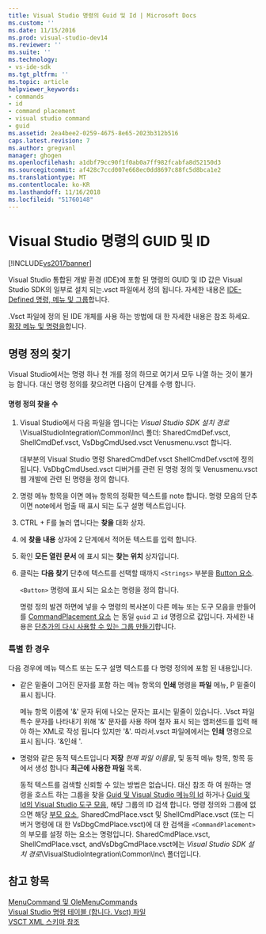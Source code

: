 ```yaml
---
title: Visual Studio 명령의 Guid 및 Id | Microsoft Docs
ms.custom: ''
ms.date: 11/15/2016
ms.prod: visual-studio-dev14
ms.reviewer: ''
ms.suite: ''
ms.technology:
- vs-ide-sdk
ms.tgt_pltfrm: ''
ms.topic: article
helpviewer_keywords:
- commands
- id
- command placement
- visual studio command
- guid
ms.assetid: 2ea4bee2-0259-4675-8e65-2023b312b516
caps.latest.revision: 7
ms.author: gregvanl
manager: ghogen
ms.openlocfilehash: a1dbf79cc90f1f0ab0a7ff982fcabfa8d52150d3
ms.sourcegitcommit: af428c7ccd007e668ec0dd8697c88fc5d8bca1e2
ms.translationtype: MT
ms.contentlocale: ko-KR
ms.lasthandoff: 11/16/2018
ms.locfileid: "51760148"
---
```

# <a name="guids-and-ids-of-visual-studio-commands"></a>Visual Studio 명령의 GUID 및 ID
[!INCLUDE[vs2017banner](../../includes/vs2017banner.md)]

Visual Studio 통합된 개발 환경 (IDE)에 포함 된 명령의 GUID 및 ID 값은 Visual Studio SDK의 일부로 설치 되는.vsct 파일에서 정의 됩니다. 자세한 내용은 [IDE-Defined 명령, 메뉴 및 그룹](../../extensibility/internals/ide-defined-commands-menus-and-groups.md)합니다.  
  
 .Vsct 파일에 정의 된 IDE 개체를 사용 하는 방법에 대 한 자세한 내용은 참조 하세요. [확장 메뉴 및 명령을](../../extensibility/extending-menus-and-commands.md)합니다.  
  
## <a name="finding-a-command-definition"></a>명령 정의 찾기  
 Visual Studio에서는 명령 하나 천 개를 정의 하므로 여기서 모두 나열 하는 것이 불가능 합니다. 대신 명령 정의를 찾으려면 다음이 단계를 수행 합니다.  
  
#### <a name="to-locate-a-command-definition"></a>명령 정의 찾을 수  
  
1. Visual Studio에서 다음 파일을 엽니다는 *Visual Studio SDK 설치 경로*\VisualStudioIntegration\Common\Inc\ 폴더: SharedCmdDef.vsct, ShellCmdDef.vsct, VsDbgCmdUsed.vsct Venusmenu.vsct 합니다.  
  
    대부분의 Visual Studio 명령 SharedCmdDef.vsct ShellCmdDef.vsct에 정의 됩니다. VsDbgCmdUsed.vsct 디버거를 관련 된 명령 정의 및 Venusmenu.vsct 웹 개발에 관련 된 명령을 정의 합니다.  
  
2. 명령 메뉴 항목을 이면 메뉴 항목의 정확한 텍스트를 note 합니다. 명령 모음의 단추 이면 note에서 멈출 때 표시 되는 도구 설명 텍스트입니다.  
  
3. CTRL + F를 눌러 엽니다는 **찾을** 대화 상자.  
  
4. 에 **찾을 내용** 상자에 2 단계에서 적어둔 텍스트를 입력 합니다.  
  
5. 확인 **모든 열린 문서** 에 표시 되는 **찾는 위치** 상자입니다.  
  
6. 클릭는 **다음 찾기** 단추에 텍스트를 선택할 때까지 `<Strings>` 부분을 [Button 요소](../../extensibility/button-element.md).  
  
    `<Button>` 명령에 표시 되는 요소는 명령을 정의 합니다.  
  
   명령 정의 발견 하면에 넣을 수 명령의 복사본이 다른 메뉴 또는 도구 모음을 만들어를 [CommandPlacement 요소](../../extensibility/commandplacement-element.md) 는 동일 `guid` 고 `id` 명령으로 값입니다. 자세한 내용은 [단추가의 다시 사용할 수 있는 그룹 만들기](../../extensibility/creating-reusable-groups-of-buttons.md)합니다.  
  
### <a name="special-cases"></a>특별 한 경우  
 다음 경우에 메뉴 텍스트 또는 도구 설명 텍스트를 다 명령 정의에 포함 된 내용입니다.  
  
-   같은 밑줄이 그어진 문자를 포함 하는 메뉴 항목의 **인쇄** 명령을 **파일** 메뉴, P 밑줄이 표시 됩니다.  
  
     메뉴 항목 이름에 '&' 문자 뒤에 나오는 문자는 표시는 밑줄이 있습니다. .Vsct 파일 특수 문자를 나타내기 위해 '&' 문자를 사용 하며 철자 표시 되는 앰퍼샌드를 입력 해야 하는 XML로 작성 됩니다 있지만 '&amp;'. 따라서.vsct 파일에에서는 **인쇄** 명령으로 표시 됩니다. '&amp;인쇄 '.  
  
-   명령와 같은 동적 텍스트입니다 **저장** *현재 파일 이름을*, 및 동적 메뉴 항목, 항목 등에서 생성 합니다 **최근에 사용한 파일** 목록.  
  
     동적 텍스트를 검색할 신뢰할 수 있는 방법은 없습니다. 대신 참조 하 여 원하는 명령을 호스트 하는 그룹을 찾을 [Guid 및 Visual Studio 메뉴의 Id](../../extensibility/internals/guids-and-ids-of-visual-studio-menus.md) 하거나 [Guid 및 Id의 Visual Studio 도구 모음](../../extensibility/internals/guids-and-ids-of-visual-studio-toolbars.md), 해당 그룹의 ID 검색 합니다. 명령 정의와 그룹에 없으면 해당 [부모 요소](../../extensibility/parent-element.md), SharedCmdPlace.vsct 및 ShellCmdPlace.vsct (또는 디버거 명령에 대 한 VsDbgCmdPlace.vsct)에 대 한 검색을 `<CommandPlacement>` 의 부모를 설정 하는 요소는 명령입니다. SharedCmdPlace.vsct, ShellCmdPlace.vsct, andVsDbgCmdPlace.vsct에는 *Visual Studio SDK 설치 경로*\VisualStudioIntegration\Common\Inc\ 폴더입니다.  
  
## <a name="see-also"></a>참고 항목  
 [MenuCommand 및 OleMenuCommands](../../misc/menucommands-vs-olemenucommands.md)   
 [Visual Studio 명령 테이블 (합니다. Vsct) 파일](../../extensibility/internals/visual-studio-command-table-dot-vsct-files.md)   
 [VSCT XML 스키마 참조](../../extensibility/vsct-xml-schema-reference.md)

